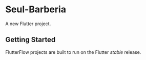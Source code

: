 # Seul-Barberia

A new Flutter project.

## Getting Started

FlutterFlow projects are built to run on the Flutter _stable_ release.
